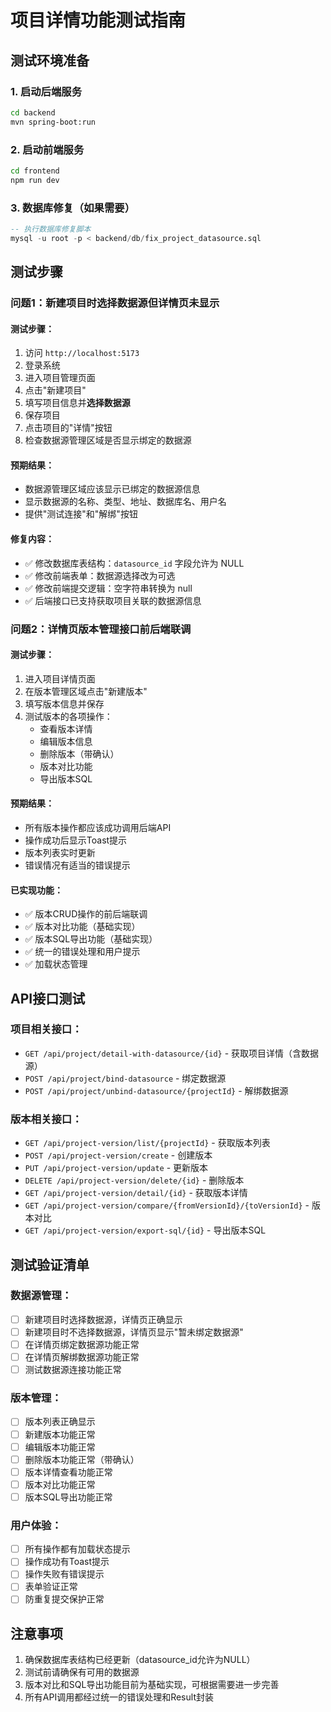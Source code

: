 # 项目详情功能测试指南

## 测试环境准备

### 1. 启动后端服务
```bash
cd backend
mvn spring-boot:run
```

### 2. 启动前端服务
```bash
cd frontend
npm run dev
```

### 3. 数据库修复（如果需要）
```sql
-- 执行数据库修复脚本
mysql -u root -p < backend/db/fix_project_datasource.sql
```

## 测试步骤

### 问题1：新建项目时选择数据源但详情页未显示

#### 测试步骤：
1. 访问 `http://localhost:5173`
2. 登录系统
3. 进入项目管理页面
4. 点击"新建项目"
5. 填写项目信息并**选择数据源**
6. 保存项目
7. 点击项目的"详情"按钮
8. 检查数据源管理区域是否显示绑定的数据源

#### 预期结果：
- 数据源管理区域应该显示已绑定的数据源信息
- 显示数据源的名称、类型、地址、数据库名、用户名
- 提供"测试连接"和"解绑"按钮

#### 修复内容：
- ✅ 修改数据库表结构：`datasource_id` 字段允许为 NULL
- ✅ 修改前端表单：数据源选择改为可选
- ✅ 修改前端提交逻辑：空字符串转换为 null
- ✅ 后端接口已支持获取项目关联的数据源信息

### 问题2：详情页版本管理接口前后端联调

#### 测试步骤：
1. 进入项目详情页面
2. 在版本管理区域点击"新建版本"
3. 填写版本信息并保存
4. 测试版本的各项操作：
   - 查看版本详情
   - 编辑版本信息
   - 删除版本（带确认）
   - 版本对比功能
   - 导出版本SQL

#### 预期结果：
- 所有版本操作都应该成功调用后端API
- 操作成功后显示Toast提示
- 版本列表实时更新
- 错误情况有适当的错误提示

#### 已实现功能：
- ✅ 版本CRUD操作的前后端联调
- ✅ 版本对比功能（基础实现）
- ✅ 版本SQL导出功能（基础实现）
- ✅ 统一的错误处理和用户提示
- ✅ 加载状态管理

## API接口测试

### 项目相关接口：
- `GET /api/project/detail-with-datasource/{id}` - 获取项目详情（含数据源）
- `POST /api/project/bind-datasource` - 绑定数据源
- `POST /api/project/unbind-datasource/{projectId}` - 解绑数据源

### 版本相关接口：
- `GET /api/project-version/list/{projectId}` - 获取版本列表
- `POST /api/project-version/create` - 创建版本
- `PUT /api/project-version/update` - 更新版本
- `DELETE /api/project-version/delete/{id}` - 删除版本
- `GET /api/project-version/detail/{id}` - 获取版本详情
- `GET /api/project-version/compare/{fromVersionId}/{toVersionId}` - 版本对比
- `GET /api/project-version/export-sql/{id}` - 导出版本SQL

## 测试验证清单

### 数据源管理：
- [ ] 新建项目时选择数据源，详情页正确显示
- [ ] 新建项目时不选择数据源，详情页显示"暂未绑定数据源"
- [ ] 在详情页绑定数据源功能正常
- [ ] 在详情页解绑数据源功能正常
- [ ] 测试数据源连接功能正常

### 版本管理：
- [ ] 版本列表正确显示
- [ ] 新建版本功能正常
- [ ] 编辑版本功能正常
- [ ] 删除版本功能正常（带确认）
- [ ] 版本详情查看功能正常
- [ ] 版本对比功能正常
- [ ] 版本SQL导出功能正常

### 用户体验：
- [ ] 所有操作都有加载状态提示
- [ ] 操作成功有Toast提示
- [ ] 操作失败有错误提示
- [ ] 表单验证正常
- [ ] 防重复提交保护正常

## 注意事项

1. 确保数据库表结构已经更新（datasource_id允许为NULL）
2. 测试前请确保有可用的数据源
3. 版本对比和SQL导出功能目前为基础实现，可根据需要进一步完善
4. 所有API调用都经过统一的错误处理和Result封装 